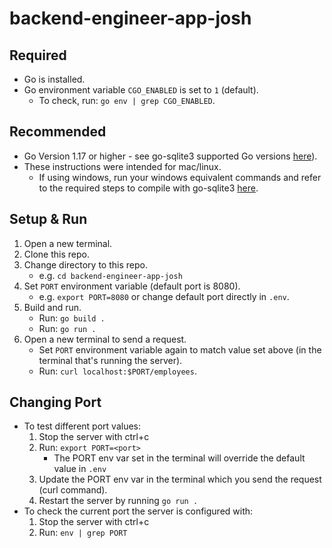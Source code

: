 # backend-engineer-app-josh

## Required
* Go is installed.
* Go environment variable `CGO_ENABLED` is set to `1` (default).
  * To check, run: `go env | grep CGO_ENABLED`.

## Recommended
* Go Version 1.17 or higher - see go-sqlite3 supported Go versions [here](https://github.com/mattn/go-sqlite3/blob/v1.14.15/.github/workflows/go.yaml)).
* These instructions were intended for mac/linux. 
  * If using windows, run your windows equivalent commands and refer to the required steps to compile with go-sqlite3 [here](https://github.com/mattn/go-sqlite3/tree/v1.14.15#windows).

## Setup & Run
1. Open a new terminal.
2. Clone this repo.
3. Change directory to this repo.
   * e.g. `cd backend-engineer-app-josh`
4. Set `PORT` environment variable (default port is 8080).
     * e.g. `export PORT=8080` or change default port directly in `.env`.
5. Build and run.
   * Run: `go build .`
   * Run: `go run .`
6. Open a new terminal to send a request.
   * Set `PORT` environment variable again to match value set above (in the terminal that's running the server).
   * Run: `curl localhost:$PORT/employees`.

## Changing Port
* To test different port values:
  1. Stop the server with ctrl+c
  2. Run: `export PORT=<port>`
     * The PORT env var set in the terminal will override the default value in `.env`
  3. Update the PORT env var in the terminal which you send the request (curl command).
  4. Restart the server by running `go run .`
* To check the current port the server is configured with:
  1. Stop the server with ctrl+c
  2. Run: `env | grep PORT`
  

